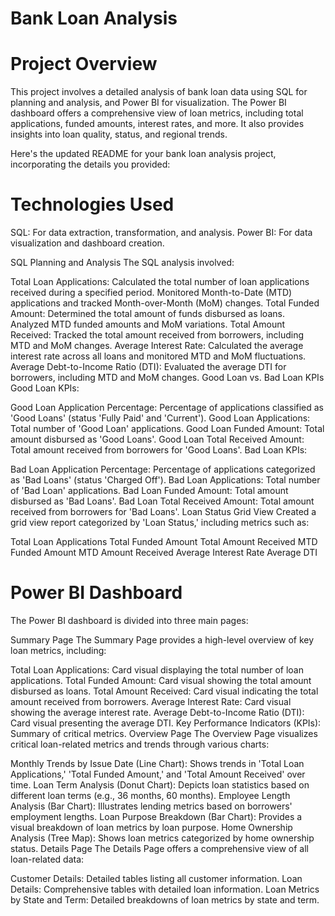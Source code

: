 # Bank Loan Analysis
# Project Overview
This project involves a detailed analysis of bank loan data using SQL for planning and analysis, and Power BI for visualization. The Power BI dashboard offers a comprehensive view of loan metrics, including total applications, funded amounts, interest rates, and more. It also provides insights into loan quality, status, and regional trends.

Here's the updated README for your bank loan analysis project, incorporating the details you provided:

# Technologies Used
SQL: For data extraction, transformation, and analysis.
Power BI: For data visualization and dashboard creation.

SQL Planning and Analysis
The SQL analysis involved:

Total Loan Applications: Calculated the total number of loan applications received during a specified period. Monitored Month-to-Date (MTD) applications and tracked Month-over-Month (MoM) changes.
Total Funded Amount: Determined the total amount of funds disbursed as loans. Analyzed MTD funded amounts and MoM variations.
Total Amount Received: Tracked the total amount received from borrowers, including MTD and MoM changes.
Average Interest Rate: Calculated the average interest rate across all loans and monitored MTD and MoM fluctuations.
Average Debt-to-Income Ratio (DTI): Evaluated the average DTI for borrowers, including MTD and MoM changes.
Good Loan vs. Bad Loan KPIs
Good Loan KPIs:

Good Loan Application Percentage: Percentage of applications classified as 'Good Loans' (status 'Fully Paid' and 'Current').
Good Loan Applications: Total number of 'Good Loan' applications.
Good Loan Funded Amount: Total amount disbursed as 'Good Loans'.
Good Loan Total Received Amount: Total amount received from borrowers for 'Good Loans'.
Bad Loan KPIs:

Bad Loan Application Percentage: Percentage of applications categorized as 'Bad Loans' (status 'Charged Off').
Bad Loan Applications: Total number of 'Bad Loan' applications.
Bad Loan Funded Amount: Total amount disbursed as 'Bad Loans'.
Bad Loan Total Received Amount: Total amount received from borrowers for 'Bad Loans'.
Loan Status Grid View
Created a grid view report categorized by 'Loan Status,' including metrics such as:

Total Loan Applications
Total Funded Amount
Total Amount Received
MTD Funded Amount
MTD Amount Received
Average Interest Rate
Average DTI
# Power BI Dashboard
The Power BI dashboard is divided into three main pages:

Summary Page
The Summary Page provides a high-level overview of key loan metrics, including:

Total Loan Applications: Card visual displaying the total number of loan applications.
Total Funded Amount: Card visual showing the total amount disbursed as loans.
Total Amount Received: Card visual indicating the total amount received from borrowers.
Average Interest Rate: Card visual showing the average interest rate.
Average Debt-to-Income Ratio (DTI): Card visual presenting the average DTI.
Key Performance Indicators (KPIs): Summary of critical metrics.
Overview Page
The Overview Page visualizes critical loan-related metrics and trends through various charts:

Monthly Trends by Issue Date (Line Chart): Shows trends in 'Total Loan Applications,' 'Total Funded Amount,' and 'Total Amount Received' over time.
Loan Term Analysis (Donut Chart): Depicts loan statistics based on different loan terms (e.g., 36 months, 60 months).
Employee Length Analysis (Bar Chart): Illustrates lending metrics based on borrowers' employment lengths.
Loan Purpose Breakdown (Bar Chart): Provides a visual breakdown of loan metrics by loan purpose.
Home Ownership Analysis (Tree Map): Shows loan metrics categorized by home ownership status.
Details Page
The Details Page offers a comprehensive view of all loan-related data:

Customer Details: Detailed tables listing all customer information.
Loan Details: Comprehensive tables with detailed loan information.
Loan Metrics by State and Term: Detailed breakdowns of loan metrics by state and term.
